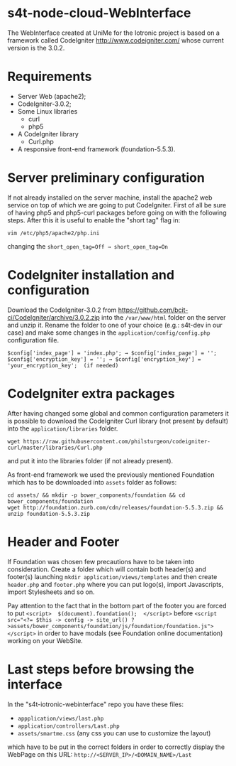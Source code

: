 # s4t-node-cloud-WebInterface
The WebInterface created at UniMe for the Iotronic project is based on a framework called CodeIgniter http://www.codeigniter.com/ whose current version is the 3.0.2.

# Requirements
* Server Web (apache2);
* CodeIgniter-3.0.2;
* Some Linux libraries
  * curl
  * php5
* A CodeIgniter library 
  * Curl.php
* A responsive front-end framework (foundation-5.5.3). 


# Server preliminary configuration
If not already installed on the server machine, install the apache2 web service on top of which we are going to put CodeIgniter. First of all be sure of having php5 and php5-curl packages before going on with the following steps.
After this it is useful to enable the "short tag" flag in:
```
vim /etc/php5/apache2/php.ini
```
changing the ```short_open_tag=Off → short_open_tag=On```

# CodeIgniter installation and configuration
Download the CodeIgniter-3.0.2 from https://github.com/bcit-ci/CodeIgniter/archive/3.0.2.zip into the ```/var/www/html``` folder on the server and unzip it. Rename the folder to one of your choice (e.g.: s4t-dev in our case) and make some changes in the ```application/config/config.php``` configuration file.
```
$config['index_page'] = 'index.php'; → $config['index_page'] = '';
$config['encryption_key'] = ''; → $config['encryption_key'] = 'your_encryption_key';  (if needed)
```

# CodeIgniter extra packages
After having changed some global and common configuration parameters it is possible to download the CodeIgniter Curl library (not present by default) into the ```application/libraries``` folder.
```
wget https://raw.githubusercontent.com/philsturgeon/codeigniter-curl/master/libraries/Curl.php
```
and put it into the libraries folder (if not already present).

As front-end framework we used the previously mentioned Foundation which has to be downloaded into ```assets``` folder as follows:
```
cd assets/ && mkdir -p bower_components/foundation && cd bower_components/foundation
wget http://foundation.zurb.com/cdn/releases/foundation-5.5.3.zip && unzip foundation-5.5.3.zip
```
# Header and Footer
If Foundation was chosen few precautions have to be taken into consideration. Create a folder which will contain both header(s) and footer(s) launching ```mkdir application/views/templates``` and then create ```header.php``` and ```footer.php``` where you can put logo(s), import Javascripts, import Stylesheets and so on.

Pay attention to the fact that in the bottom part of the footer you are forced to put ```<script>  $(document).foundation();  </script>``` before ```<script src="<?= $this -> config -> site_url() ?>assets/bower_components/foundation/js/foundation/foundation.js"></script>``` in order to have modals (see Foundation online documentation) working on your WebSite.

# Last steps before browsing the interface
In the "s4t-iotronic-webinterface" repo you have these files: 
* ```appplication/views/last.php```
* ```application/controllers/Last.php```
* ```assets/smartme.css``` (any css you can use to customize the layout)

which have to be put in the correct folders in order to correctly display the WebPage on this URL: ```http://<SERVER_IP>/<DOMAIN_NAME>/Last```
